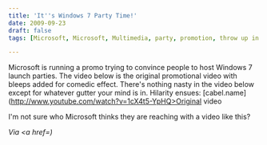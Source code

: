 ```yaml
---
title: 'It''s Windows 7 Party Time!'
date: 2009-09-23
draft: false
tags: [Microsoft, Microsoft, Multimedia, party, promotion, throw up in my mouth, Video]

---
```


Microsoft is running a promo trying to convince people to host Windows 7 launch parties. The video below is the original promotional video with bleeps added for comedic effect. There's nothing nasty in the video below except for whatever gutter your mind is in. Hilarity ensues:  [cabel.name](http://www.youtube.com/watch?v=1cX4t5-YpHQ>Original video</a>

I'm not sure who Microsoft thinks they are reaching with a video like this?

<em>Via <a href=)